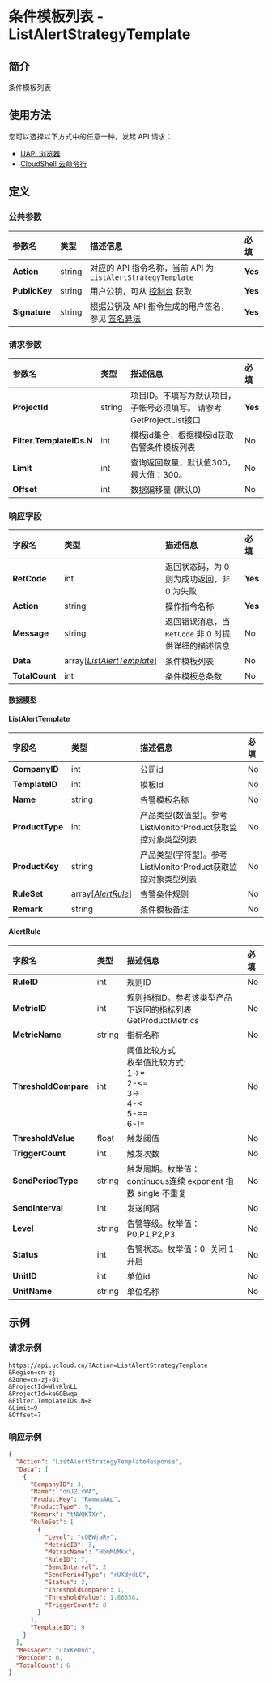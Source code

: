 # 条件模板列表 - ListAlertStrategyTemplate

## 简介

条件模板列表






## 使用方法

您可以选择以下方式中的任意一种，发起 API 请求：
- [UAPI 浏览器](https://console.ucloud.cn/uapi/detail?id=ListAlertStrategyTemplate)
- [CloudShell 云命令行](https://shell.ucloud.cn/)


## 定义

### 公共参数

| 参数名 | 类型 | 描述信息 | 必填 |
|:---|:---|:---|:---|
| **Action**     | string  | 对应的 API 指令名称，当前 API 为 `ListAlertStrategyTemplate`                        | **Yes** |
| **PublicKey**  | string  | 用户公钥，可从 [控制台](https://console.ucloud.cn/uapi/apikey) 获取                                             | **Yes** |
| **Signature**  | string  | 根据公钥及 API 指令生成的用户签名，参见 [签名算法](api/summary/signature.md)  | **Yes** |

### 请求参数

| 参数名 | 类型 | 描述信息 | 必填 |
|:---|:---|:---|:---|
| **ProjectId** | string | 项目ID。不填写为默认项目，子帐号必须填写。 请参考GetProjectList接口	 |**Yes**|
| **Filter.TemplateIDs.N** | int | 模板id集合，根据模板id获取告警条件模板列表 |No|
| **Limit** | int | 查询返回数量，默认值300，最大值：300。 |No|
| **Offset** | int | 数据偏移量 (默认0) |No|

### 响应字段

| 字段名 | 类型 | 描述信息 | 必填 |
|:---|:---|:---|:---|
| **RetCode** | int | 返回状态码，为 0 则为成功返回，非 0 为失败 |**Yes**|
| **Action** | string | 操作指令名称 |**Yes**|
| **Message** | string | 返回错误消息，当 `RetCode` 非 0 时提供详细的描述信息 |No|
| **Data** | array[[*ListAlertTemplate*](#ListAlertTemplate)] | 条件模板列表 |No|
| **TotalCount** | int | 条件模板总条数 |No|

#### 数据模型


#### ListAlertTemplate

| 字段名 | 类型 | 描述信息 | 必填 |
|:---|:---|:---|:---|
| **CompanyID** | int | 公司id |No|
| **TemplateID** | int | 模板Id |No|
| **Name** | string | 告警模板名称 |No|
| **ProductType** | int | 产品类型(数值型)。参考ListMonitorProduct获取监控对象类型列表 |No|
| **ProductKey** | string | 产品类型(字符型)。参考ListMonitorProduct获取监控对象类型列表 |No|
| **RuleSet** | array[[*AlertRule*](#AlertRule)] | 告警条件规则 |No|
| **Remark** | string | 条件模板备注 |No|

#### AlertRule

| 字段名 | 类型 | 描述信息 | 必填 |
|:---|:---|:---|:---|
| **RuleID** | int | 规则ID |No|
| **MetricID** | int | 规则指标ID。参考该类型产品下返回的指标列表GetProductMetrics |No|
| **MetricName** | string | 指标名称 |No|
| **ThresholdCompare** | int | 阈值比较方式<br />枚举值比较方式:<br />1->=<br />2-<=<br />3-><br />4-<<br />5-==<br />6-!= |No|
| **ThresholdValue** | float | 触发阈值 |No|
| **TriggerCount** | int | 触发次数 |No|
| **SendPeriodType** | string | 触发周期。枚举值：continuous连续 exponent 指数 single 不重复 |No|
| **SendInterval** | int | 发送间隔 |No|
| **Level** | string | 告警等级。枚举值：P0,P1,P2,P3 |No|
| **Status** | int | 告警状态。枚举值：0-关闭 1-开启 |No|
| **UnitID** | int | 单位id |No|
| **UnitName** | string | 单位名称 |No|

## 示例

### 请求示例
    
```
https://api.ucloud.cn/?Action=ListAlertStrategyTemplate
&Region=cn-zj
&Zone=cn-zj-01
&ProjectId=WlvKlnLL
&ProjectId=kaGOEwqa
&Filter.TemplateIDs.N=8
&Limit=9
&Offset=7
```

### 响应示例
    
```json
{
  "Action": "ListAlertStrategyTemplateResponse",
  "Data": [
    {
      "CompanyID": 4,
      "Name": "dnJZlrWA",
      "ProductKey": "RwmwuAAp",
      "ProductType": 9,
      "Remark": "tNWQKTXr",
      "RuleSet": [
        {
          "Level": "cQBWjaRy",
          "MetricID": 3,
          "MetricName": "HbmMUMkx",
          "RuleID": 7,
          "SendInterval": 2,
          "SendPeriodType": "rUXdydLC",
          "Status": 3,
          "ThresholdCompare": 1,
          "ThresholdValue": 1.86358,
          "TriggerCount": 8
        }
      ],
      "TemplateID": 9
    }
  ],
  "Message": "uIxKeOnd",
  "RetCode": 0,
  "TotalCount": 6
}
```





